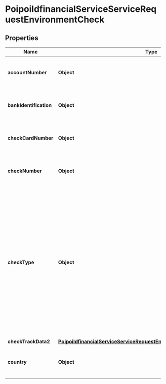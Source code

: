# PoipoiIdfinancialServiceServiceRequestEnvironmentCheck

## Properties
Name | Type | Description | Notes
------------ | ------------- | ------------- | -------------
**accountNumber** | **Object** | Specifies a character string with a maximum length of 35 characters.&lt;br/&gt; |  [optional]
**bankIdentification** | **Object** | Specifies a character string with a maximum length of 35 characters.&lt;br/&gt; |  [optional]
**checkCardNumber** | **Object** | Specifies a character string with a maximum length of 35 characters.&lt;br/&gt; |  [optional]
**checkNumber** | **Object** | Specifies a character string with a maximum length of 35 characters.&lt;br/&gt; |  [optional]
**checkType** | **Object** | Type of bank check.&lt;br/&gt;- **BANK: BankCheck**  : *The check is guaranteed by a bank.*&lt;br/&gt;- **BUSI: BusinessCheck**  : *The check belongs to a Company or a professional entity.*&lt;br/&gt;- **GOVC: GovernmentCheck**  : *Check issued by Government.*&lt;br/&gt;- **PAYR: PayrollCheck**  : *Check issued by a company for the employees.*&lt;br/&gt;- **PERS: PersonalCheck**  : *The check belongs to an individual.*&lt;br/&gt; |  [optional]
**checkTrackData2** | [**PoipoiIdfinancialServiceServiceRequestEnvironmentCheckCheckTrackData2**](PoipoiIdfinancialServiceServiceRequestEnvironmentCheckCheckTrackData2.md) |  |  [optional]
**country** | **Object** | Specifies a character string with a maximum length of 3 characters.&lt;br/&gt; |  [optional]
